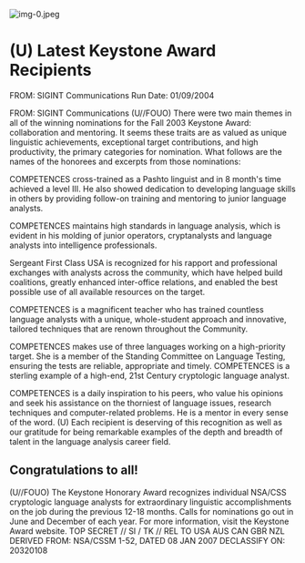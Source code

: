 ![img-0.jpeg](img-0.jpeg)

# (U) Latest Keystone Award Recipients 

FROM: SIGINT Communications
Run Date: 01/09/2004

FROM: SIGINT Communications
(U//FOUO) There were two main themes in all of the winning nominations for the Fall 2003 Keystone Award: collaboration and mentoring. It seems these traits are as valued as unique linguistic achievements, exceptional target contributions, and high productivity, the primary categories for nomination. What follows are the names of the honorees and excerpts from those nominations:

COMPETENCES cross-trained as a Pashto linguist and in 8 month's time achieved a level III. He also showed dedication to developing language skills in others by providing follow-on training and mentoring to junior language analysts.

COMPETENCES maintains high standards in language analysis, which is evident in his molding of junior operators, cryptanalysts and language analysts into intelligence professionals.

Sergeant First Class
USA is recognized for his rapport and professional exchanges with analysts across the community, which have helped build coalitions, greatly enhanced inter-office relations, and enabled the best possible use of all available resources on the target.

COMPETENCES is a magnificent teacher who has trained countless language analysts with a unique, whole-student approach and innovative, tailored techniques that are renown throughout the Community.

COMPETENCES makes use of three languages working on a high-priority target. She is a member of the Standing Committee on Language Testing, ensuring the tests are reliable, appropriate and timely. COMPETENCES is a sterling example of a high-end, 21st Century cryptologic language analyst.

COMPETENCES is a daily inspiration to his peers, who value his opinions and seek his assistance on the thorniest of language issues, research techniques and computer-related problems. He is a mentor in every sense of the word.
(U) Each recipient is deserving of this recognition as well as our gratitude for being remarkable examples of the depth and breadth of talent in the language analysis career field.

## Congratulations to all!

(U//FOUO) The Keystone Honorary Award recognizes individual NSA/CSS cryptologic language analysts for extraordinary linguistic accomplishments on the job during the previous 12-18 months. Calls for nominations go out in June and December of each year. For more information, visit the Keystone Award website.
TOP SECRET // SI / TK // REL TO USA AUS CAN GBR NZL
DERIVED FROM: NSA/CSSM 1-52, DATED 08 JAN 2007 DECLASSIFY ON: 20320108
